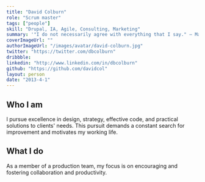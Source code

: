 ```yaml
---
title: "David Colburn"
role: "Scrum master"
tags: ["people"]
skill: "Drupal, IA, Agile, Consulting, Marketing"
summary: '"I do not necessarily agree with everything that I say." ― Marshall McLuhan'
coverImageUrl: ""
authorImageUrl: "/images/avatar/david-colburn.jpg"
twitter: "https://twitter.com/dbcolburn"
dribbble: 
linkedin: "http://www.linkedin.com/in/dbcolburn"
github: "https://github.com/davidcol"
layout: person
date: "2013-4-1"
---
```


## Who I am

I pursue excellence in design, strategy, effective code, and practical solutions to clients' needs. This pursuit demands a constant search for improvement and motivates my working life.

## What I do

As a member of a production team, my focus is on encouraging and fostering collaboration and productivity.
